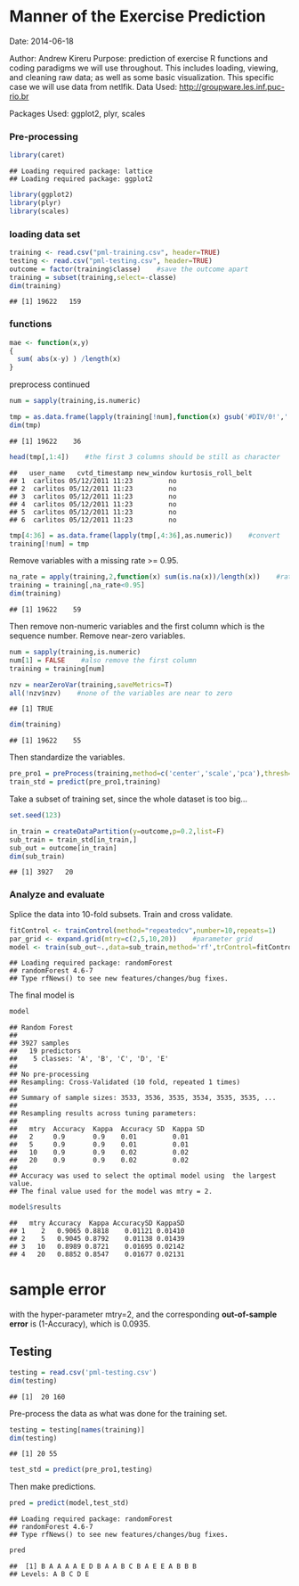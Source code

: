  Manner of the Exercise Prediction 
========================================================
Date: 2014-06-18
 
Author: Andrew Kireru 
Purpose: prediction of exercise 
R functions and coding paradigms we will use throughout.
This includes loading, viewing, and cleaning raw data; as well as
some basic visualization. This specific case we will use data from netlfik.
Data Used: http://groupware.les.inf.puc-rio.br

Packages Used: ggplot2, plyr, scales

### Pre-processing

```r
library(caret)
```

```
## Loading required package: lattice
## Loading required package: ggplot2
```

```r
library(ggplot2)
library(plyr)
library(scales)
```
 
### loading data set
 

```r
training <- read.csv("pml-training.csv", header=TRUE)
testing <- read.csv("pml-testing.csv", header=TRUE)
outcome = factor(training$classe)    #save the outcome apart
training = subset(training,select=-classe)
dim(training)
```

```
## [1] 19622   159
```

### functions


```r
mae <- function(x,y)
{
  sum( abs(x-y) ) /length(x)
}
```

preprocess continued


```r
num = sapply(training,is.numeric)

tmp = as.data.frame(lapply(training[!num],function(x) gsub('#DIV/0!','',x)),stringsAsFactors=F)
dim(tmp)
```

```
## [1] 19622    36
```

```r
head(tmp[,1:4])    #the first 3 columns should be still as character
```

```
##   user_name   cvtd_timestamp new_window kurtosis_roll_belt
## 1  carlitos 05/12/2011 11:23         no                   
## 2  carlitos 05/12/2011 11:23         no                   
## 3  carlitos 05/12/2011 11:23         no                   
## 4  carlitos 05/12/2011 11:23         no                   
## 5  carlitos 05/12/2011 11:23         no                   
## 6  carlitos 05/12/2011 11:23         no
```

```r
tmp[4:36] = as.data.frame(lapply(tmp[,4:36],as.numeric))    #convert
training[!num] = tmp
```

Remove variables with a missing rate >= 0.95.


```r
na_rate = apply(training,2,function(x) sum(is.na(x))/length(x))    #rate of missingness
training = training[,na_rate<0.95]
dim(training)
```

```
## [1] 19622    59
```

Then remove non-numeric variables and the first column which is the sequence number. Remove near-zero variables.


```r
num = sapply(training,is.numeric)
num[1] = FALSE    #also remove the first column
training = training[num]

nzv = nearZeroVar(training,saveMetrics=T)
all(!nzv$nzv)    #none of the variables are near to zero
```

```
## [1] TRUE
```

```r
dim(training)
```

```
## [1] 19622    55
```

Then standardize the variables.


```r
pre_pro1 = preProcess(training,method=c('center','scale','pca'),thresh=0.9)
train_std = predict(pre_pro1,training)
```

Take a subset of training set, since the whole dataset is too big...


```r
set.seed(123)

in_train = createDataPartition(y=outcome,p=0.2,list=F)
sub_train = train_std[in_train,]
sub_out = outcome[in_train]
dim(sub_train)
```

```
## [1] 3927   20
```

### Analyze and evaluate

Splice the data into 10-fold subsets. Train and cross validate.


```r
fitControl <- trainControl(method="repeatedcv",number=10,repeats=1)    #control of fitting
par_grid <- expand.grid(mtry=c(2,5,10,20))    #parameter grid
model <- train(sub_out~.,data=sub_train,method='rf',trControl=fitControl,tuneGrid=par_grid)
```

```
## Loading required package: randomForest
## randomForest 4.6-7
## Type rfNews() to see new features/changes/bug fixes.
```

The final model is


```r
model
```

```
## Random Forest 
## 
## 3927 samples
##   19 predictors
##    5 classes: 'A', 'B', 'C', 'D', 'E' 
## 
## No pre-processing
## Resampling: Cross-Validated (10 fold, repeated 1 times) 
## 
## Summary of sample sizes: 3533, 3536, 3535, 3534, 3535, 3535, ... 
## 
## Resampling results across tuning parameters:
## 
##   mtry  Accuracy  Kappa  Accuracy SD  Kappa SD
##   2     0.9       0.9    0.01         0.01    
##   5     0.9       0.9    0.01         0.01    
##   10    0.9       0.9    0.02         0.02    
##   20    0.9       0.9    0.02         0.02    
## 
## Accuracy was used to select the optimal model using  the largest value.
## The final value used for the model was mtry = 2.
```

```r
model$results
```

```
##   mtry Accuracy  Kappa AccuracySD KappaSD
## 1    2   0.9065 0.8818    0.01121 0.01410
## 2    5   0.9045 0.8792    0.01138 0.01439
## 3   10   0.8989 0.8721    0.01695 0.02142
## 4   20   0.8852 0.8547    0.01677 0.02131
```
 
sample error
======
with the hyper-parameter mtry=2, and the corresponding **out-of-sample error** is (1-Accuracy), which is 0.0935.

## Testing

```r
testing = read.csv('pml-testing.csv')
dim(testing)
```

```
## [1]  20 160
```

Pre-process the data as what was done for the training set.


```r
testing = testing[names(training)]
dim(testing)
```

```
## [1] 20 55
```

```r
test_std = predict(pre_pro1,testing)
```

Then make predictions.


```r
pred = predict(model,test_std)
```

```
## Loading required package: randomForest
## randomForest 4.6-7
## Type rfNews() to see new features/changes/bug fixes.
```

```r
pred
```

```
##  [1] B A A A A E D B A A B C B A E E A B B B
## Levels: A B C D E
```
